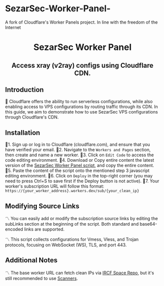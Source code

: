 # SezarSec-Worker-Panel-
A fork of Cloudflare's Worker Panels project. In line with the freedom of the Internet

<h1 align="center">
  SezarSec Worker Panel
</h1>

<h2 align="center">
Access xray (v2ray) configs using Cloudflare CDN.

</h2>

## Introduction
🛑 Cloudflare offers the ability to run serverless configurations, while also enabling access to VPS configurations by routing traffic through its CDN. In this guide, we aim to demonstrate how to use SezarSec VPS configurations through Cloudflare's CDN.

## Installation
🔻1. Sign up or log in to Cloudflare (cloudflare.com), and ensure that you have verified your email.
🔻2. Navigate to the `Workers and Pages` section, then create and name a new worker.
🔻3. Click on `Edit Code` to access the code editing environment.
🔻4. Download or Copy entire content the latest version of the [SezarSec Worker Panel script](https://github.com/SezarSec/SezarSec-Worker-Panel-/releases/tag/worker), and copy the entire content.
🔻5. Paste the content of the script onto the mentioned step 3 javascript editing environment.
🔻6. Click on `Deploy` in the top-right corner (you may need to press Ctrl+S to save first if the Deploy button is not active).
🔻7. Your worker's subscription URL will follow this format: `https://{your_worker_address}.workers.dev/sub/{your_clean_ip}`


## Modifying Source Links
〽️ You can easily add or modify the subscription source links by editing the subLinks section at the beginning of the script. Both standard and base64-encoded links are supported.

〽️ This script collects configurations for Vmess, Vless, and Trojan protocols, focusing on WebSocket (WS), TLS, and port 443.

## Additional Notes
〽️ The base worker URL can fetch clean IPs via [IRCF Space Repo](https://github.com/ircfspace/cf2dns/blob/master/list/ipv4.json), but it's still recommended to use [Scanners](https://ircf.space/scanner.html).





